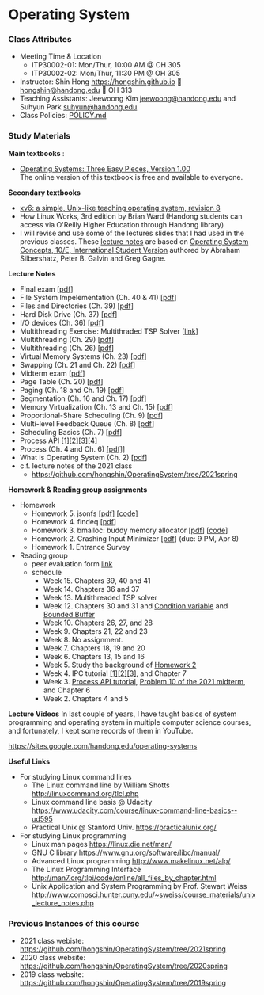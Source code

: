 # Operating System

### Class Attributes ###
* Meeting Time & Location
  - ITP30002-01: Mon/Thur, 10:00 AM @ OH 305
  - ITP30002-02: Mon/Thur, 11:30 PM @ OH 305
* Instructor: Shin Hong https://hongshin.github.io :e-mail: hongshin@handong.edu :door: OH 313
* Teaching Assistants: Jeewoong Kim jeewoong@handong.edu and Suhyun Park suhyun@handong.edu
* Class Policies: [POLICY.md](https://github.com/hongshin/OperatingSystem/blob/master/POLICY.md)


### Study Materials ###

**Main textbooks** :
* [Operating Systems: Three Easy Pieces, Version 1.00](http://pages.cs.wisc.edu/~remzi/OSTEP/)  
  The online version of this textbook is free and available to everyone.

**Secondary textbooks**
* [xv6: a simple, Unix-like teaching operating system, revision 8](https://pdos.csail.mit.edu/6.828/2014/xv6/book-rev8.pdf)
* How Linux Works, 3rd edition by Brian Ward (Handong students can access via O'Reilly Higher Education through Handong library)
* I will revise and use some of the lectures slides that I had used in the previous classes. These [lecture notes](https://github.com/hongshin/OperatingSystem/tree/2020spring) are based on [Operating System Concepts, 10/E, International Student Version](http://www.kyobobook.co.kr/product/detailViewEng.laf?ejkGb=ENG&mallGb=ENG&barcode=9781119586166) authored by Abraham Silbershatz, Peter B. Galvin and Greg Gagne. 

**Lecture Notes**
 - Final exam [[pdf](exam/final.pdf)]
 - File System Impelementation (Ch. 40 & 41) [[pdf](notes/ch40+41-fs+impls.pdf)]
 - Files and Directories (Ch. 39) [[pdf](notes/ch39-files+dirs.pdf)]
 - Hard Disk Drive (Ch. 37) [[pdf](notes/ch37-hdd.pdf)]
 - I/O devices (Ch. 36) [[pdf](notes/ch36-iodevices.pdf)]
 - Multithreading Exercise: Multithraded TSP Solver [[link](notes/tsp)]
 - Multithreading (Ch. 29) [[pdf](notes/ch28-concurrent-datastructure.pdf)]
 - Multithreading (Ch. 26) [[pdf](notes/ch26-multithreading.pdf)]
 - Virtual Memory Systems (Ch. 23) [[pdf](notes/ch23-vm-examples.pdf)]
 - Swapping (Ch. 21 and Ch. 22) [[pdf](notes/ch21+22-swapping.pdf)]
 - Midterm exam [[pdf](exam/midterm.pdf)]
 - Page Table (Ch. 20) [[pdf](notes/ch20-page+table.pdf)]
 - Paging (Ch. 18 and Ch. 19) [[pdf](notes/ch18+19-paging.pdf)] 
 - Segmentation (Ch. 16 and Ch. 17) [[pdf](notes/ch16+17-segmentation)]
 - Memory Virtualization (Ch. 13 and Ch. 15) [[pdf](notes/ch13+15-vm.pdf)]
 - Proportional-Share Scheduling (Ch. 9) [[pdf](notes/ch9-propshare.pdf)]
 - Multi-level Feedback Queue (Ch. 8) [[pdf](notes/ch8-mlfq.pdf)]
 - Scheduling Basics (Ch. 7) [[pdf](notes/ch7-scheduling.pdf)]
 - Process API [[1](https://youtu.be/22Z7xAD_nfE)][[2]](https://youtu.be/ODixeqqD-Kc)[[3]](https://youtu.be/8v1f6S4JTY0)[[4]](https://youtu.be/Lj_eBZCiIEo)
 - Process (Ch. 4 and Ch. 6) [[pdf]](notes/ch4+6-process.pdf)]
 - What is Operating System (Ch. 2) [[pdf](notes/ch2-intro+os.pdf)]
 - c.f. lecture notes of the 2021 class
    * https://github.com/hongshin/OperatingSystem/tree/2021spring

**Homework & Reading group assignments**
 - Homework
    * Homework 5. jsonfs [[pdf](assignments/hw5-jsonfs.pdf)] [[code](https://github.com/hongshin/OperatingSystem/tree/hw5)]
    * Homework 4. findeq [[pdf](assignments/homework4.pdf)]
    * Homework 3. bmalloc: buddy memory allocator [[pdf](assignments/homework3.pdf)] [[code](https://github.com/hongshin/OperatingSystem/tree/hw3)]
    * Homework 2. Crashing Input Minimizer [[pdf](assignments/homework2.pdf)] (due: 9 PM, Apr 8)
    * Homework 1. Entrance Survey
 - Reading group
    * peer evaluation form [link](https://github.com/hongshin/OperatingSystem/blob/master/assignments/peer%2Bevaluation.xlsx)
    * schedule
        - Week 15. Chapters 39, 40 and 41
        - Week 14. Chapters 36 and 37
        - Week 13. Multithreaded TSP solver
        - Week 12. Chapters 30 and 31 and [Condition variable](https://youtu.be/9tFznznp_QA) and [Bounded Buffer](https://youtu.be/jj7zqZn095s)
        - Week 10. Chapters 26, 27, and 28
        - Week 9. Chapters 21, 22 and 23
        - Week 8. No assignment.
        - Week 7. Chapters 18, 19 and 20
        - Week 6. Chapters 13, 15 and 16
        - Week 5. Study the background of [Homework 2](assignments/homework2.pdf)
        - Week 4. IPC tutorial [[1]](https://youtu.be/ODixeqqD-Kc)[[2]](https://youtu.be/8v1f6S4JTY0)[[3]](https://youtu.be/Lj_eBZCiIEo), and Chapter 7
        - Week 3. [Process API tutorial](https://youtu.be/22Z7xAD_nfE), [Problem 10 of the 2021 midterm](https://github.com/hongshin/OperatingSystem/blob/2021spring/exam/midterm+problems.pdf), and Chapter 6
        - Week 2. Chapters 4 and 5

**Lecture Videos**
In last couple of years, I have taught basics of system programming and operating system in multiple computer science courses, and fortunately, I kept some records of them in YouTube. 

https://sites.google.com/handong.edu/operating-systems


**Useful Links**
- For studying Linux command lines
  - The Linux command line by William Shotts http://linuxcommand.org/tlcl.php
  - Linux command line basis @ Udacity https://www.udacity.com/course/linux-command-line-basics--ud595
  - Practical Unix @ Stanford Univ. https://practicalunix.org/
- For studying Linux programming
  - Linux man pages https://linux.die.net/man/
  - GNU C library https://www.gnu.org/software/libc/manual/
  - Advanced Linux programming http://www.makelinux.net/alp/
  - The Linux Programming Interface http://man7.org/tlpi/code/online/all_files_by_chapter.html
  - Unix Application and System Programming by Prof. Stewart Weiss  http://www.compsci.hunter.cuny.edu/~sweiss/course_materials/unix_lecture_notes.php

### Previous Instances of this course ###
* 2021 class webiste: https://github.com/hongshin/OperatingSystem/tree/2021spring
* 2020 class website: https://github.com/hongshin/OperatingSystem/tree/2020spring
* 2019 class website: https://github.com/hongshin/OperatingSystem/tree/2019spring
